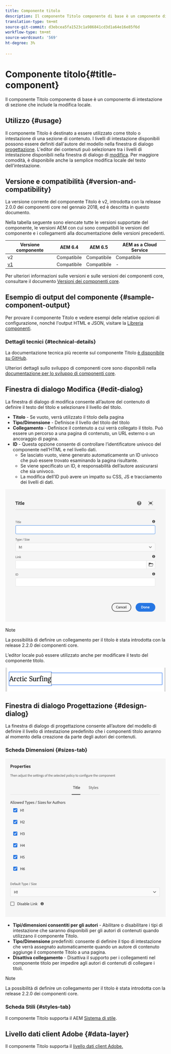 ```yaml
---
title: Componente titolo
description: Il componente Titolo componente di base è un componente di intestazione di sezione che include la modifica locale.
translation-type: tm+mt
source-git-commit: d3ebcea5fa1523c1a986841cd3d1a64e16e85f6d
workflow-type: tm+mt
source-wordcount: '569'
ht-degree: 3%

---
```



# Componente titolo{#title-component}

Il componente Titolo componente di base è un componente di intestazione di sezione che include la modifica locale.

## Utilizzo {#usage}

Il componente Titolo è destinato a essere utilizzato come titolo o intestazione di una sezione di contenuto. I livelli di intestazione disponibili possono essere definiti dall&#39;autore del modello nella finestra di dialogo [progettazione](#design-dialog). L&#39;editor dei contenuti può selezionare tra i livelli di intestazione disponibili nella finestra di dialogo di [modifica](#edit-dialog). Per maggiore comodità, è disponibile anche la semplice modifica locale del testo dell’intestazione.

## Versione e compatibilità {#version-and-compatibility}

La versione corrente del componente Titolo è v2, introdotta con la release 2.0.0 dei componenti core nel gennaio 2018, ed è descritta in questo documento.

Nella tabella seguente sono elencate tutte le versioni supportate del componente, le versioni AEM con cui sono compatibili le versioni del componente e i collegamenti alla documentazione delle versioni precedenti.

| Versione componente | AEM 6.4   | AEM 6.5 | AEM as a Cloud Service |
|---|---|---|---|
| v2 | Compatibile | Compatibile | Compatibile |
| [v1](v1/title-v1.md) | Compatibile | Compatibile | - |

Per ulteriori informazioni sulle versioni e sulle versioni dei componenti core, consultare il documento [Versioni dei componenti core](/help/versions.md).

## Esempio di output del componente {#sample-component-output}

Per provare il componente Titolo e vedere esempi delle relative opzioni di configurazione, nonché l&#39;output HTML e JSON, visitare la [Libreria componenti](https://adobe.com/go/aem_cmp_library_title).

### Dettagli tecnici {#technical-details}

La documentazione tecnica più recente sul componente Titolo [è disponibile su GitHub](https://adobe.com/go/aem_cmp_tech_title_v2).

Ulteriori dettagli sullo sviluppo di componenti core sono disponibili nella [documentazione per lo sviluppo di componenti core](/help/developing/overview.md).

## Finestra di dialogo Modifica {#edit-dialog}

La finestra di dialogo di modifica consente all’autore del contenuto di definire il testo del titolo e selezionare il livello del titolo.

* **Titolo**  - Se vuoto, verrà utilizzato il titolo della pagina
* **Tipo/Dimensione**  - Definisce il livello del titolo del titolo
* **Collegamento**  - Definisce il contenuto a cui verrà collegato il titolo. Può essere un percorso a una pagina di contenuto, un URL esterno o un ancoraggio di pagina.
* **ID**  - Questa opzione consente di controllare l’identificatore univoco del componente nell’HTML e nel livello [ ](/help/developing/data-layer/overview.md)dati.
   * Se lasciato vuoto, viene generato automaticamente un ID univoco che può essere trovato esaminando la pagina risultante.
   * Se viene specificato un ID, è responsabilità dell’autore assicurarsi che sia univoco.
   * La modifica dell’ID può avere un impatto su CSS, JS e tracciamento dei livelli di dati.

![Finestra di dialogo di modifica del componente Titolo](/help/assets/title-edit.png)

>[!NOTE]
>
>La possibilità di definire un collegamento per il titolo è stata introdotta con la release 2.2.0 dei componenti core.

L’editor locale può essere utilizzato anche per modificare il testo del componente titolo.

![Modifica diretta del componente Titolo](/help/assets/title-edit-inline.png)

## Finestra di dialogo Progettazione {#design-dialog}

La finestra di dialogo di progettazione consente all’autore del modello di definire il livello di intestazione predefinito che i componenti titolo avranno al momento della creazione da parte degli autori dei contenuti.

### Scheda Dimensioni {#sizes-tab}

![Finestra di dialogo Progettazione del componente Titolo](/help/assets/title-design.png)

* **Tipi/dimensioni consentiti per gli autori** - Abilitare o disabilitare i tipi di intestazione che saranno disponibili per gli autori di contenuti quando utilizzano il componente Titolo.
* **Tipo/Dimensione** predefiniti: consente di definire il tipo di intestazione che verrà assegnato automaticamente quando un autore di contenuto aggiunge il componente Titolo a una pagina.
* **Disattiva collegamento** - Disattiva il supporto per i collegamenti nel componente titolo per impedire agli autori di contenuti di collegare i titoli.

>[!NOTE]
>
>La possibilità di definire un collegamento per il titolo è stata introdotta con la release 2.2.0 dei componenti core.

### Scheda Stili {#styles-tab}

Il componente Titolo supporta il AEM [Sistema di stile](/help/get-started/authoring.md#component-styling).

## Livello dati client  Adobe {#data-layer}

Il componente Titolo supporta il [ livello dati client Adobe.](/help/developing/data-layer/overview.md)
